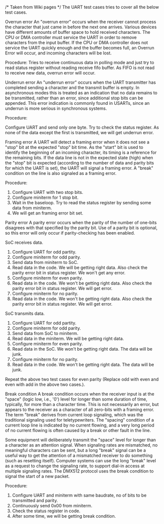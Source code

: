 /* Taken from Wiki pages */
The UART test cases tries to cover all the below test cases.



Overrun error
An "overrun error" occurs when the receiver cannot process the character that just came in before the next one arrives. Various devices have different amounts of buffer space to hold received characters. The CPU or DMA controller must service the UART in order to remove characters from the input buffer. If the CPU or DMA controller does not service the UART quickly enough and the buffer becomes full, an Overrun Error will occur, and incoming characters will be lost.

Procedure: 
Tries to receive continuous data in polling mode and just try to read status register without reading receive fifo buffer.
As FIFO is not read to receive new data, overrun error will occur.

Underrun error
An "underrun error" occurs when the UART transmitter has completed sending a character and the transmit buffer is empty. In asynchronous modes this is treated as an indication that no data remains to be transmitted, rather than an error, since additional stop bits can be appended. This error indication is commonly found in USARTs, since an underrun is more serious in synchronous systems.

Procedure:

Configure UART and send only one byte.
Try to check the status register.
As none of the data except the first is transmitted, we will get underrun error.


Framing error
A UART will detect a framing error when it does not see a "stop" bit at the expected "stop" bit time. As the "start" bit is used to identify the beginning of an incoming character, its timing is a reference for the remaining bits. If the data line is not in the expected state (high) when the "stop" bit is expected (according to the number of data and parity bits for which the UART is set), the UART will signal a framing error. A "break" condition on the line is also signaled as a framing error.


Procedure:
1. Configure UART with two stop bits.
2. Configure miniterm for 1 stop bit.
3. Wait in the baseloop. Try to read the status register by sending some data from miniterm.
4. We will get an framing error bit set.

Parity error
A parity error occurs when the parity of the number of one-bits disagrees with that specified by the parity bit. Use of a parity bit is optional, so this error will only occur if parity-checking has been enabled.

SoC receives data.
1. Configure UART for odd partity.
2. Configure miniterm for odd parity.
3. Send data from miniterm to SoC.
4. Read data in the code. We will be getting right data. Also check the parity 
   error bit in status register. We won't get any error.
5. Configure miniterm for even parity.
6. Read data in the code. We won't be getting right data. Also check the parity 
   error bit in status register. We will get error.
5. Configure miniterm for no parity.
7. Read data in the code. We won't be getting right data. Also check the parity 
   error bit in status register. We will get error.

SoC transmits data.
1. Configure UART for odd partity.
2. Configure miniterm for odd parity.
3. Send data from SoC to miniterm.
4. Read data in the miniterm. We will be getting right data. 
5. Configure miniterm for even parity.
6. Read data in the SoC. We won't be getting right data. The data will be junk.
5. Configure miniterm for no parity.
7. Read data in the code. We won't be getting right data. The data will be junk.


Repeat the above two test cases for even parity (Replace odd with even and even with add in the above two cases.).


Break condition
A break condition occurs when the receiver input is at the "space" (logic low, i.e., '0') level for longer than some duration of time, typically, for more than a character time. This is not necessarily an error, but appears to the receiver as a character of all zero-bits with a framing error. The term "break" derives from current loop signaling, which was the traditional signaling used for teletypewriters. The "spacing" condition of a current loop line is indicated by no current flowing, and a very long period of no current flowing is often caused by a break or other fault in the line.

Some equipment will deliberately transmit the "space" level for longer than a character as an attention signal. When signaling rates are mismatched, no meaningful characters can be sent, but a long "break" signal can be a useful way to get the attention of a mismatched receiver to do something (such as resetting itself). Computer systems can use the long "break" level as a request to change the signaling rate, to support dial-in access at multiple signaling rates. The DMX512 protocol uses the break condition to signal the start of a new packet.


Procedure:
1. Configure UART and miniterm with same baudrate, no of bits to be transmitted and parity.
2. Continuously send 0x00 from miniterm.
3. Check the status register in code.
4. After some time, we will be getting break condition.


